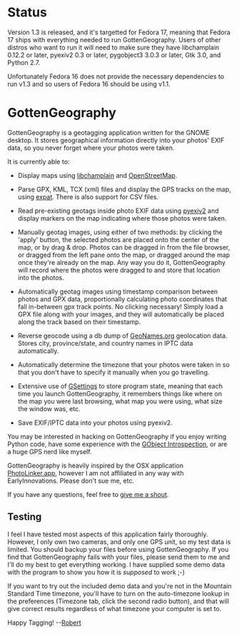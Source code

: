 Status
======

Version 1.3 is released, and it's targetted for Fedora 17, meaning that Fedora 17 ships with everything needed to run GottenGeography. Users of other distros who want to run it will need to make sure they have libchamplain 0.12.2 or later, pyexiv2 0.3 or later, pygobject3 3.0.3 or later, Gtk 3.0, and Python 2.7.

Unfortunately Fedora 16 does not provide the necessary dependencies to run v1.3 and so users of Fedora 16 should be using v1.1.

GottenGeography
===============

GottenGeography is a geotagging application written for the GNOME desktop. It stores geographical information directly into your photos' EXIF data, so you never forget where your photos were taken.

It is currently able to:

* Display maps using [libchamplain](http://projects.gnome.org/libchamplain/) and [OpenStreetMap](http://www.openstreetmap.org/).

* Parse GPX, KML, TCX (xml) files and display the GPS tracks on the map, using [expat](http://docs.python.org/library/pyexpat.html). There is also support for CSV files.

* Read pre-existing geotags inside photo EXIF data using [pyexiv2](http://tilloy.net/dev/pyexiv2/) and display markers on the map indicating where those photos were taken.

* Manually geotag images, using either of two methods: by clicking the 'apply' button, the selected photos are placed onto the center of the map, or by drag & drop. Photos can be dragged in from the file browser, or dragged from the left pane onto the map, or dragged around the map once they're already on the map. Any way you do it, GottenGeography will record where the photos were dragged to and store that location into the photos.

* Automatically geotag images using timestamp comparison between photos and GPX data, proportionally calculating photo coordinates that fall in-between gpx track points. No clicking necessary! Simply load a GPX file along with your images, and they will automatically be placed along the track based on their timestamp.

* Reverse geocode using a db dump of [GeoNames.org](http://www.geonames.org/export/web-services.html) geolocation data. Stores city, province/state, and country names in IPTC data automatically.

* Automatically determine the timezone that your photos were taken in so that you don't have to specify it manually when you go travelling.

* Extensive use of [GSettings](https://live.gnome.org/GnomeGoals/GSettingsMigration) to store program state, meaning that each time you launch GottenGeography, it remembers things like where on the map you were last browsing, what map you were using, what size the window was, etc.

* Save EXIF/IPTC data into your photos using pyexiv2.

You may be interested in hacking on GottenGeography if you enjoy writing Python code, have some experience with the [GObject Introspection](http://live.gnome.org/GObjectIntrospection), or are a huge GPS nerd like myself.

GottenGeography is heavily inspired by the OSX application [PhotoLinker.app](http://www.earlyinnovations.com/photolinker/), however I am not affiliated in any way with EarlyInnovations. Please don't sue me, etc.

If you have any questions, feel free to [give me a shout](mailto:rbpark@exolucere.ca).

Testing
-------

I feel I have tested most aspects of this application fairly thoroughly. However, I only own two cameras, and only one GPS unit, so my test data is limited. You should backup your files before using GottenGeography. If you find that GottenGeography fails with your files, please send them to me and I'll do my best to get everything working. I have supplied some demo data with the program to show you how it is *supposed* to work ;-)

If you want to try out the included demo data and you're not in the Mountain Standard Time timezone, you'll have to turn on the auto-timezone lookup in the preferences (Timezone tab, click the second radio button), and that will give correct results regardless of what timezone your computer is set to.

Happy Tagging! --[Robert](mailto:rbpark@exolucere.ca)
